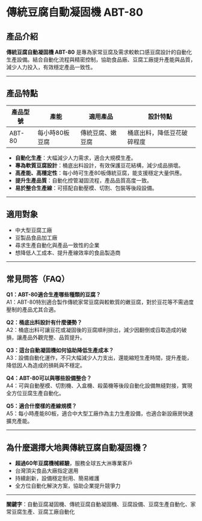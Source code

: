 # 傳統豆腐自動凝固機 ABT-80

## 產品介紹

**傳統豆腐自動凝固機 ABT-80** 是專為家常豆腐及需求較軟口感豆腐設計的自動化生產設備。結合自動化流程與精密控制，協助食品廠、豆腐工廠提升產能與品質，減少人力投入，有效穩定產品一致性。

---

## 產品特點

| 產品型號 | 產能              | 適用產品         | 設計特點                    |
|----------|-------------------|------------------|-----------------------------|
| ABT-80   | 每小時80板豆腐    | 傳統豆腐、嫩豆腐 | 桶底出料，降低豆花破碎程度  |

- **自動化生產**：大幅減少人力需求，適合大規模生產。
- **專為軟質豆腐設計**：桶底出料設計，有效保護豆花結構，減少成品損壞。
- **高產能、高穩定性**：每小時可生產80板傳統豆腐，能支援穩定大量供應。
- **提升生產品質**：自動化控管凝固流程，產品品質高度一致。
- **易於整合生產線**：可搭配自動壓模、切割、包裝等後段設備。

---

## 適用對象

- 中大型豆腐工廠
- 豆製品食品加工廠
- 尋求生產自動化與產品一致性的企業
- 想降低人工成本、提升產線效率的食品製造商

---

## 常見問答（FAQ）

**Q1：ABT-80適合生產哪些種類的豆腐？**  
A1：ABT-80特別適合製作傳統家常豆腐與較軟質的嫩豆腐，對於豆花等不需過度壓制的產品尤其合適。

**Q2：桶底出料設計有什麼優勢？**  
A2：桶底出料可讓豆花或凝固後的豆腐順利排出，減少因翻倒或舀取造成的破損，讓產品外觀完整、品質提升。

**Q3：這台自動凝固機如何協助降低生產成本？**  
A3：設備自動化運作，不只大幅減少人力支出，還能縮短生產時間，提升產能，降低因人為造成的損耗與不穩定。

**Q4：ABT-80可以與哪些設備整合？**  
A4：可與自動壓模、切割機、入盒機、殺菌機等後段自動化設備無縫對接，實現全方位豆腐生產自動化。

**Q5：適合什麼樣的產線規模？**  
A5：每小時產能80板，適合中大型工廠作為主力生產設備，也適合新設廠房快速擴充產能。

---

## 為什麼選擇大地興傳統豆腐自動凝固機？

- **超過60年豆腐機械經驗**，服務全球五大洲專業客戶
- 台灣頂尖食品大廠指定選用
- 持續創新，設備穩定耐用、簡易維護
- 全方位自動化解決方案，協助企業提升競爭力

---

**關鍵字**：自動豆腐凝固機、傳統豆腐自動凝固機、豆腐設備、豆腐生產自動化、家常豆腐生產、豆腐工廠自動化